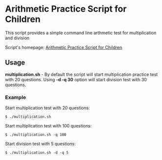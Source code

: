 # Arithmetic Practice Script for Children
This script provides a simple command line arthmetic test for multiplication and division

Script's homepage: [Arithmetic Practice Script for Children](https://linuxconfig.org/children-multiplication-tables-practice-test-with-bash-script-on-linux)

## Usage
**multiplication.sh** - By default the script will start multiplication practice test with 20 questions. Using **-d -q 30** option will start division test with 30 questions.

### Example
Start multiplication test with 20 questions:
```
$ ./multiplication.sh
```
Start multiplication test with 100 questions:
```
$ ./multiplication.sh -q 100
```
Start division test with 5 questions:
```
$ ./multiplication.sh -d -q 5
```

